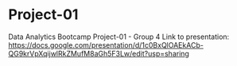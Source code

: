 # Project-01
Data Analytics Bootcamp Project-01 - Group 4
Link to presentation: https://docs.google.com/presentation/d/1c0BxQlOAEkACb-QG9krVpXqijwlRkZMufM8aGh5F3Lw/edit?usp=sharing
